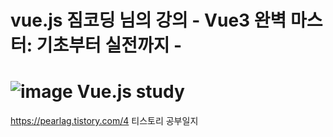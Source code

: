 # vue.js 짐코딩 님의 강의 - Vue3 완벽 마스터: 기초부터 실전까지 -
![image](https://user-images.githubusercontent.com/74699797/226151407-da64945c-fd74-4e64-a48c-e23b74328bf4.png)
Vue.js study
=========================
https://pearlag.tistory.com/4
티스토리 공부일지
